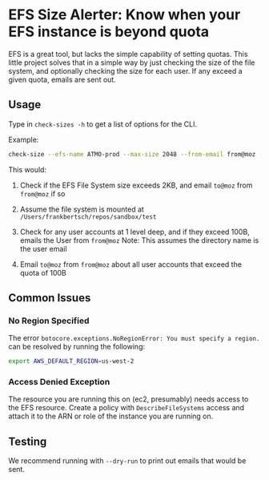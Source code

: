 # EFS Size Alerter: Know when your EFS instance is beyond quota

EFS is a great tool, but lacks the simple capability of setting quotas. This little project solves that in a simple way by just checking the size of the file system, and optionally checking the size for each user. If any exceed a given quota, emails are sent out.

## Usage

Type in `check-sizes -h` to get a list of options for the CLI.

Example:
```bash
check-size --efs-name ATMO-prod --max-size 2048 --from-email from@moz --to-email to@moz --efs-dir /Users/frankbertsch/repos/sandbox/test/ --max-user-size 100 --email-users
```

This would:

1. Check if the EFS File System size exceeds 2KB, and email `to@moz` from `from@moz` if so

2. Assume the file system is mounted at `/Users/frankbertsch/repos/sandbox/test`

3. Check for any user accounts at 1 level deep, and if they exceed 100B, emails the User from `from@moz`
Note: This assumes the directory name is the user email

4. Email  `to@moz` from `from@moz` about all user accounts that exceed the quota of 100B

## Common Issues

### No Region Specified

The error `botocore.exceptions.NoRegionError: You must specify a region.` can be resolved by running the following:

```bash
export AWS_DEFAULT_REGION=us-west-2
```

### Access Denied Exception

The resource you are running this on (ec2, presumably) needs access to the EFS resource. Create a policy with `DescribeFileSystems` access and attach it to the ARN or role of the instance you are running on.

## Testing

We recommend running with `--dry-run` to print out emails that would be sent.

